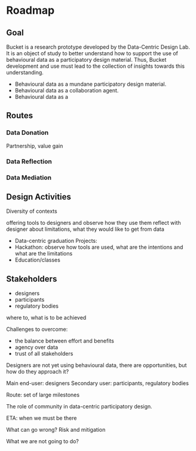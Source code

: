 # Roadmap



## Goal

Bucket is a research prototype developed by the Data-Centric Design Lab. It is an object of study to better understand how to support the use of behavioural data as a participatory design material. Thus, Bucket development and use must lead to the collection of insights towards this understanding.

* Behavioural data as a mundane participatory design material.
* Behavioural data as a collaboration agent.
* Behavioural data as a 


## Routes

### Data Donation

Partnership, value gain

### Data Reflection


### Data Mediation


## Design Activities

Diversity of contexts

offering tools to designers and observe how they use them
reflect with designer about limitations, what they would like to get from data

- Data-centric graduation Projects:
- Hackathon: observe how tools are used, what are the intentions and what are the limitations
- Education/classes

## Stakeholders

- designers
- participants
- regulatory bodies


where to, what is to be achieved

Challenges to overcome:

- the balance between effort and benefits
- agency over data
- trust of all stakeholders


Designers are not yet using behavioural data, there are opportunities, but how do they approach it?


Main end-user: designers
Secondary user: participants, regulatory bodies




Route: set of large milestones


The role of community in data-centric participatory design.


ETA: when we must be there


What can go wrong? Risk and mitigation

What we are not going to do?